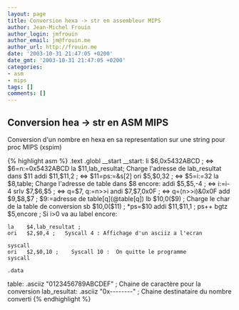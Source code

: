 ```yaml
---
layout: page
title: Conversion hexa -> str en assembleur MIPS
author: Jean-Michel Frouin
author_login: jmfrouin
author_email: jm@frouin.me
author_url: http://frouin.me
date: '2003-10-31 21:47:05 +0200'
date_gmt: '2003-10-31 21:47:05 +0200'
categories:
- asm
- mips
tags: []
comments: []
---
```

<h2>Conversion hea -> str en ASM MIPS</h2>
<!--more-->
<p>Conversion d'un nombre en hexa en sa representation sur une string pour proc MIPS (xspim)</p>
{% highlight asm %}
    .text
    .globl    __start
__start:  li    $6,0x5432ABCD ;   <=> $6=n:=0x5432ABCD
    la    $11,lab_resultat; Charge l'adresse de lab_resultat dans $11
    addi    $11,$11,2 ; <=> $11=ps:=&s[2]
    ori   $5,$0,32 ;    <=> $5=i:=32
    la    $8,table;   Charge l'adresse de table dans $8
encore:   addi    $5,$5,-4 ;    <=> i:=i-4
    srlv    $7,$6,$5 ;    <=> q=$7, q:=n>>i
    andi    $7,$7,0x0F ;    <=> q=(n>>i)&0x0F 
    add   $9,$8,$7 ;    $9:=adresse de table[q](@table[q])
    lb    $10,0($9) ;   Charge le char de la table de conversion
    sb    $10,0($11) ;    *ps=$10
    addi    $11,$11,1 ; ps++
    bgtz    $5,encore ;   Si i>0 va au label encore:  
    
    la    $4,lab_resultat ; 
    ori   $2,$0,4 ;   Syscall 4 : Affichage d'un asciiz a l'ecran
  
    syscall   
    ori   $2,$0,10 ;    Syscall 10 :  On quitte le programme
    syscall
  
    .data
table:    .asciiz   "0123456789ABCDEF" ;  Chaine de caractère pour la conversion
lab_resultat: .asciiz   "0x--------" ;    Chaine destinataire du nombre converti
{% endhighlight %}
